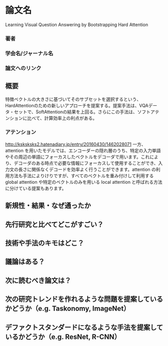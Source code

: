 # 論文名
Learning Visual Question Answering by Bootstrapping Hard Attention
### 著者
### 学会名/ジャーナル名
### 論文へのリンク


## 概要
特徴ベクトルの大きさに基づいてそのサブセットを選択するという、HardAttentionのための新しいアプローチを提案する。提案手法は、VQAデータ・セットで、SoftAttentionの結果を上回る。さらにこの手法は、ソフトアテンションに比べて、計算効率上の利点がある。

### アテンション
http://ksksksks2.hatenadiary.jp/entry/20160430/1462028071
一方、attention を用いたモデルでは、エンコーダーの隠れ層のうち、特定の入力単語やその周辺の単語にフォーカスしたベクトルをデコーダで用います。これにより、デコーダのある時点で必要な情報にフォーカスして使用することができ、入力文の長さに関係なくデコードを効率よく行うことができます。attention の利用方法も手法によりけりですが、すべてのベクトルを重み付けして利用する global attention や特定のベクトルのみを用いる local attention と呼ばれる方法に分けている提案もあります。


## 新規性・結果・なぜ通ったか
## 先行研究と比べてどこがすごい？
## 技術や手法のキモはどこ？
## 議論はある？
## 次に読むべき論文は？

## 次の研究トレンドを作れるような問題を提案しているかどうか（e.g. Taskonomy, ImageNet）
## デファクトスタンダードになるような手法を提案しているかどうか（e.g. ResNet, R-CNN）
